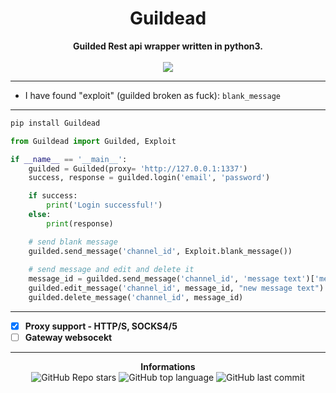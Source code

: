 <h1 align="center">Guildead</h1>

<p align='center'>
    <b>Guilded Rest api wrapper written in python3.</b><br>
    <br>
    <img src='https://media.discordapp.net/attachments/933087958288986123/934243026958692362/1200x600wa.png'>
</p>

-----

- I have found "exploit" (guilded broken as fuck): `blank_message`

-----

```txt
pip install Guildead
```

```py
from Guildead import Guilded, Exploit

if __name__ == '__main__':
    guilded = Guilded(proxy= 'http://127.0.0.1:1337')
    success, response = guilded.login('email', 'password')

    if success:
        print('Login successful!')
    else:
        print(response)

    # send blank message
    guilded.send_message('channel_id', Exploit.blank_message())
    
    # send message and edit and delete it
    message_id = guilded.send_message('channel_id', 'message text')['message']['id']
    guilded.edit_message('channel_id', message_id, "new message text")
    guilded.delete_message('channel_id', message_id)
```
-----

- [X] **Proxy support - HTTP/S, SOCKS4/5**
- [ ] **Gateway websocekt**

-----

<p align="center"> 
    <b>Informations</b><br>
    <img alt="GitHub Repo stars" src="https://img.shields.io/github/stars/Its-Vichy/Guildead?style=social">
    <img alt="GitHub top language" src="https://img.shields.io/github/languages/top/Its-Vichy/Guildead">
    <img alt="GitHub last commit" src="https://img.shields.io/github/last-commit/Its-Vichy/Guildead">
</p>

